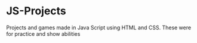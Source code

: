 # JS-Projects
Projects and games made in Java Script using HTML and CSS. These were for practice and show abilities
